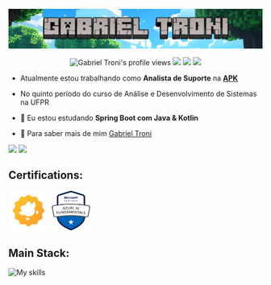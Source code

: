 <p align="center"> <img src="assets/GabrielTroniHeaderMinecraft.PNG"></p>

<p align="center"> 
   <img src="https://komarev.com/ghpvc/?username=Gabriel-Troni&label=Profile%20views&color=6969ff&style=for-the-badge" alt="Gabriel Troni's profile views" /> 
   <a href="https://linkedin.com/in/gabriel-troni/" target="_blank"><img src="https://img.shields.io/badge/LinkedIn-0077B5?style=for-the-badge&logo=linkedin&logoColor=white"></a>
   <a href="https://api.whatsapp.com/send?phone=5569992182298" target="_blank"><img src="https://img.shields.io/badge/WhatsApp-25d366?style=for-the-badge&logo=whatsapp&logoColor=white"></a>
   <a href="mailto:gabriel.troni@ufpr.br" target="_blank"><img src="https://img.shields.io/badge/Email-dd4b3f?style=for-the-badge&logo=gmail&logoColor=white"></a>
</p>

- Atualmente estou trabalhando como **Analista de Suporte** na **[APK](https://www.apk.com.br/)**

- No quinto período do curso de Análise e Desenvolvimento de Sistemas na UFPR

- 🌱 Eu estou estudando **Spring Boot com Java & Kotlin**

- 📄 Para saber mais de mim [Gabriel Troni](https://www.linkedin.com/in/gabriel-troni/)

<p align="left">
<img width="59%" src="https://github-readme-stats.vercel.app/api?username=Gabriel-Troni&show_icons=true&theme=tokyonight&include_all_commits=true&count_private=true&hide=issues&custom_title=Statistics"/>
<img width="39%" src="https://github-readme-stats.vercel.app/api/top-langs?username=Gabriel-Troni&theme=tokyonight&hide_progress=true&langs_count=8"/>
</p>

<h2 align="left">Certifications: </h2>
<p>
  <a href="https://certs.duolingo.com/f54402b3c87c5db1a5976b4dfbe618f4"><img src="assets/duolingoEnglishTestLogo.png" title="Upper Intermediate English Level: CEFR B2" height="80"/></a>
  <a href="https://learn.microsoft.com/api/credentials/share/pt-br/GabrielTroni-9147/BCB4241CA23C9FAB?sharingId=F417EF2895D34851"><img src="assets/azureAiFundamentals.png" title="AI-900: Azure's Artificial Intelligence Fundamentals" height="80"/></a>
</p>


<h2 align="left">Main Stack:</h2>
<img src="https://skillicons.dev/icons?i=java,kotlin,spring,postgres,mysql,angular,ts,tailwindcss,docker,postman,vscode,git,github,bash,linux,html&perline=8" alt="My skills">
